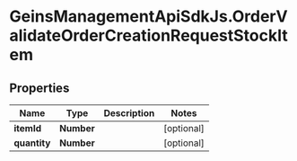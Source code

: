# GeinsManagementApiSdkJs.OrderValidateOrderCreationRequestStockItem

## Properties

Name | Type | Description | Notes
------------ | ------------- | ------------- | -------------
**itemId** | **Number** |  | [optional] 
**quantity** | **Number** |  | [optional] 


